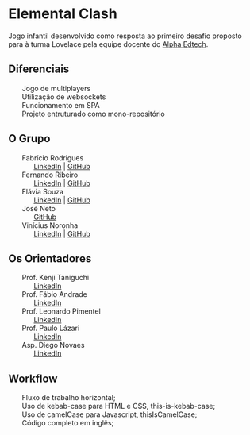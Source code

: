 # Elemental Clash  
Jogo infantil desenvolvido como resposta ao primeiro desafio proposto para à turma Lovelace pela equipe docente do [Alpha Edtech](https://www.alphaedtech.org.br/).  
  
## Diferenciais
  &nbsp;&nbsp;&nbsp;&nbsp;&nbsp;&nbsp; Jogo de multiplayers  
  &nbsp;&nbsp;&nbsp;&nbsp;&nbsp;&nbsp; Utilização de websockets  
  &nbsp;&nbsp;&nbsp;&nbsp;&nbsp;&nbsp; Funcionamento em SPA  
  &nbsp;&nbsp;&nbsp;&nbsp;&nbsp;&nbsp; Projeto entruturado como mono-repositório  
  
## O Grupo
  &nbsp;&nbsp;&nbsp;&nbsp;&nbsp;&nbsp; Fabrício Rodrigues  
    &nbsp;&nbsp;&nbsp;&nbsp;&nbsp;&nbsp;&nbsp;&nbsp;&nbsp;&nbsp;&nbsp;&nbsp; [LinkedIn](https://www.linkedin.com/in/fabr%C3%ADcio-rodrigues-pereira-68b844227/) | [GitHub](https://github.com/SkyvengerLL)  
  &nbsp;&nbsp;&nbsp;&nbsp;&nbsp;&nbsp; Fernando Ribeiro  
    &nbsp;&nbsp;&nbsp;&nbsp;&nbsp;&nbsp;&nbsp;&nbsp;&nbsp;&nbsp;&nbsp;&nbsp; [LinkedIn](https://www.linkedin.com/in/fernando-ribeiro-b28342143/) | [GitHub](https://github.com/Ferr50)  
  &nbsp;&nbsp;&nbsp;&nbsp;&nbsp;&nbsp; Flávia Souza  
    &nbsp;&nbsp;&nbsp;&nbsp;&nbsp;&nbsp;&nbsp;&nbsp;&nbsp;&nbsp;&nbsp;&nbsp; [LinkedIn](https://www.linkedin.com/in/flaaaaaavis/) | [GitHub](https://github.com/flaaaaaavis)  
  &nbsp;&nbsp;&nbsp;&nbsp;&nbsp;&nbsp; José Neto  
    &nbsp;&nbsp;&nbsp;&nbsp;&nbsp;&nbsp;&nbsp;&nbsp;&nbsp;&nbsp;&nbsp;&nbsp; [GitHub](https://github.com/Jo-Neto)  
  &nbsp;&nbsp;&nbsp;&nbsp;&nbsp;&nbsp; Vinícius Noronha  
    &nbsp;&nbsp;&nbsp;&nbsp;&nbsp;&nbsp;&nbsp;&nbsp;&nbsp;&nbsp;&nbsp;&nbsp; [LinkedIn](https://www.linkedin.com/in/vinicius-noronha-1540b2184/) | [GitHub](https://github.com/viniciusna)  
  
## Os Orientadores  
  &nbsp;&nbsp;&nbsp;&nbsp;&nbsp;&nbsp; Prof. Kenji Taniguchi  
    &nbsp;&nbsp;&nbsp;&nbsp;&nbsp;&nbsp;&nbsp;&nbsp;&nbsp;&nbsp;&nbsp;&nbsp; [LinkedIn](https://www.linkedin.com/in/kenjitaniguchi/)  
  &nbsp;&nbsp;&nbsp;&nbsp;&nbsp;&nbsp; Prof. Fábio Andrade  
    &nbsp;&nbsp;&nbsp;&nbsp;&nbsp;&nbsp;&nbsp;&nbsp;&nbsp;&nbsp;&nbsp;&nbsp; [LinkedIn](https://www.linkedin.com/in/fabio1990henrique/)  
  &nbsp;&nbsp;&nbsp;&nbsp;&nbsp;&nbsp; Prof. Leonardo Pimentel  
    &nbsp;&nbsp;&nbsp;&nbsp;&nbsp;&nbsp;&nbsp;&nbsp;&nbsp;&nbsp;&nbsp;&nbsp; [LinkedIn](https://www.linkedin.com/in/leonardo-araujo-pimentel-26619972/)  
  &nbsp;&nbsp;&nbsp;&nbsp;&nbsp;&nbsp; Prof. Paulo Lázari  
    &nbsp;&nbsp;&nbsp;&nbsp;&nbsp;&nbsp;&nbsp;&nbsp;&nbsp;&nbsp;&nbsp;&nbsp; [LinkedIn](https://www.linkedin.com/in/paulo-rogerio-lazari/)  
  &nbsp;&nbsp;&nbsp;&nbsp;&nbsp;&nbsp; Asp. Diego Novaes  
    &nbsp;&nbsp;&nbsp;&nbsp;&nbsp;&nbsp;&nbsp;&nbsp;&nbsp;&nbsp;&nbsp;&nbsp; [LinkedIn](https://www.linkedin.com/in/diego-novaes-9a26b6190/)  
  
## Workflow
  &nbsp;&nbsp;&nbsp;&nbsp;&nbsp;&nbsp; Fluxo de trabalho horizontal;  
  &nbsp;&nbsp;&nbsp;&nbsp;&nbsp;&nbsp; Uso de kebab-case para HTML e CSS, this-is-kebab-case;  
  &nbsp;&nbsp;&nbsp;&nbsp;&nbsp;&nbsp; Uso de camelCase para Javascript, thisIsCamelCase;  
  &nbsp;&nbsp;&nbsp;&nbsp;&nbsp;&nbsp; Código completo em inglês;  
